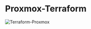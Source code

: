 # Proxmox-Terraform

![Terraform-Proxmox](https://github.com/Saai0Kais/Proxmox-Terraform/assets/83960289/02d40a95-9351-4e11-9a5a-ccf0b668a8a6)
